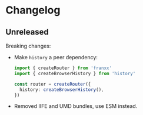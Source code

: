 # Changelog

## Unreleased

Breaking changes:

- Make `history` a peer dependency:

  ```ts
  import { createRouter } from 'franxx'
  import { createBrowserHistory } from 'history'

  const router = createRouter({
    history: createBrowserHistory(),
  })
  ```

- Removed IIFE and UMD bundles, use ESM instead.
